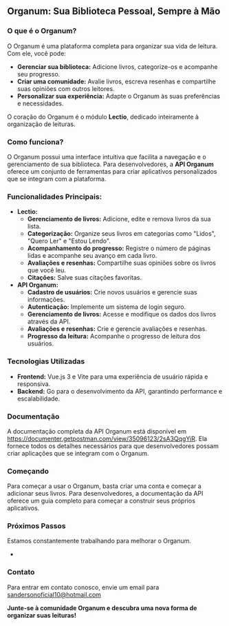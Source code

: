 ## Organum: Sua Biblioteca Pessoal, Sempre à Mão

### O que é o Organum?

O Organum é uma plataforma completa para organizar sua vida de leitura. Com ele, você pode:

* **Gerenciar sua biblioteca:** Adicione livros, categorize-os e acompanhe seu progresso.
* **Criar uma comunidade:** Avalie livros, escreva resenhas e compartilhe suas opiniões com outros leitores.
* **Personalizar sua experiência:** Adapte o Organum às suas preferências e necessidades.

O coração do Organum é o módulo **Lectio**, dedicado inteiramente à organização de leituras.

### Como funciona?

O Organum possui uma interface intuitiva que facilita a navegação e o gerenciamento de sua biblioteca. Para desenvolvedores, a **API Organum** oferece um conjunto de ferramentas para criar aplicativos personalizados que se integram com a plataforma. 

### Funcionalidades Principais:

* **Lectio:**
    * **Gerenciamento de livros:** Adicione, edite e remova livros da sua lista.
    * **Categorização:** Organize seus livros em categorias como "Lidos", "Quero Ler" e "Estou Lendo".
    * **Acompanhamento do progresso:** Registre o número de páginas lidas e acompanhe seu avanço em cada livro.
    * **Avaliações e resenhas:** Compartilhe suas opiniões sobre os livros que você leu.
    * **Citações:** Salve suas citações favoritas.
* **API Organum:**
    * **Cadastro de usuários:** Crie novos usuários e gerencie suas informações.
    * **Autenticação:** Implemente um sistema de login seguro.
    * **Gerenciamento de livros:** Acesse e modifique os dados dos livros através da API.
    * **Avaliações e resenhas:** Crie e gerencie avaliações e resenhas.
    * **Progresso da leitura:** Acompanhe o progresso de leitura dos usuários.

### Tecnologias Utilizadas

* **Frontend:** Vue.js 3 e Vite para uma experiência de usuário rápida e responsiva.
* **Backend:** Go para o desenvolvimento da API, garantindo performance e escalabilidade.

### Documentação

A documentação completa da API Organum está disponível em https://documenter.getpostman.com/view/35096123/2sA3QqgYiR. Ela fornece todos os detalhes necessários para que desenvolvedores possam criar aplicações que se integram com o Organum.

### Começando

Para começar a usar o Organum, basta criar uma conta e começar a adicionar seus livros. Para desenvolvedores, a documentação da API oferece um guia completo para começar a construir seus próprios aplicativos.

### Próximos Passos

Estamos constantemente trabalhando para melhorar o Organum.

* 

### Contato

Para entrar em contato conosco, envie um email para sandersonoficial10@hotmail.com

**Junte-se à comunidade Organum e descubra uma nova forma de organizar suas leituras!**

